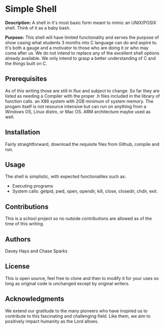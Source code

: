 # Simple Shell

**Description:**
 A shell in it's most basic form meant to mimic an UNIX/POSIX shell. Think of it as a baby bash.

**Purpose:**
This shell will have limited functionality and serves the purpose of show casing what students 3 months into C language can do and aspire to. It's both a gauge and a motivator to those who are doing it or who may come after us. We do not intend to replace any of the excellent shell options already available. We only intend to grasp a better understanding of C and the things built on C.

## Prerequisites
As of this writing those are still in flux and subject to change. So far they are listed as needing a Compiler with the proper .h files included in the library of function calls. an X86 system with 2GB minimum of system memory. The progam itself is not resource intensive but can run on anything from a Windows OS, Linux distro, or Mac OS. ARM architecture maybe used as well.

## Installation
Fairly straightforward, download the requisite files from Github, compile and run.

## Usage
The shell is simplistic, with expected functionalites such as:
- Executing programs 
- System calls: getpid, pwd, open, opendir, kill, close, closedir, chdir, exit.

## Contributions
This is a school project so no outside contributions are allowed as of the time of this writing.

## Authors
Davey Hays and Chase Sparks

## License
This is open source, feel free to clone and then to modify it for your uses so long as original code is unchanged except by original writers.

## Acknowledgments
We extend our gratitude to the many pioneers who have inspired us to contribute to this fascinating and challenging field. Like them, we aim to positively impact humanity as the Lord allows.
